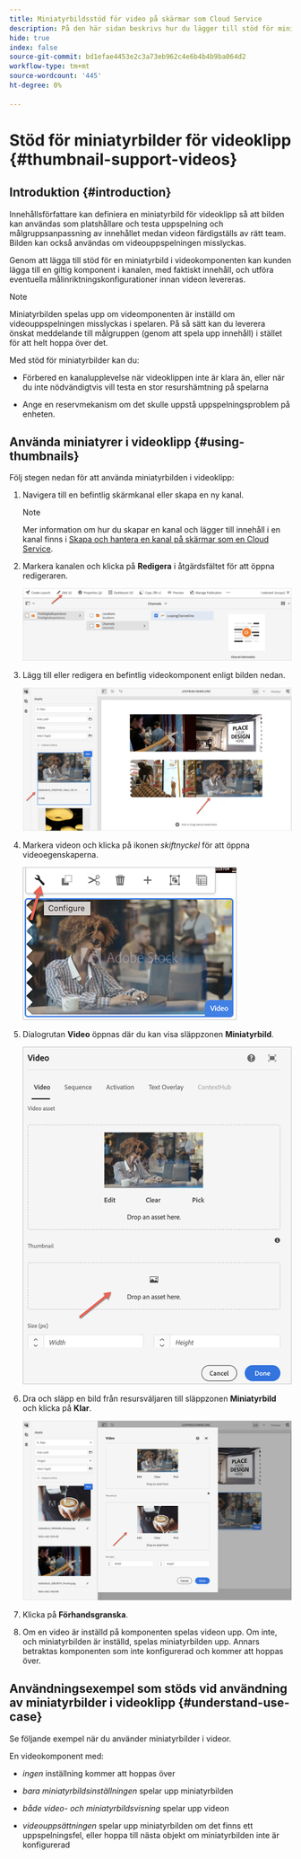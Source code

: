 ```yaml
---
title: Miniatyrbildsstöd för video på skärmar som Cloud Service
description: På den här sidan beskrivs hur du lägger till stöd för miniatyrbilder för videoklipp på skärmar som en Cloud Service.
hide: true
index: false
source-git-commit: bd1efae4453e2c3a73eb962c4e6b4b4b9ba064d2
workflow-type: tm+mt
source-wordcount: '445'
ht-degree: 0%

---
```



# Stöd för miniatyrbilder för videoklipp {#thumbnail-support-videos}

## Introduktion {#introduction}

Innehållsförfattare kan definiera en miniatyrbild för videoklipp så att bilden kan användas som platshållare och testa uppspelning och målgruppsanpassning av innehållet medan videon färdigställs av rätt team. Bilden kan också användas om videouppspelningen misslyckas.

Genom att lägga till stöd för en miniatyrbild i videokomponenten kan kunden lägga till en giltig komponent i kanalen, med faktiskt innehåll, och utföra eventuella målinriktningskonfigurationer innan videon levereras.

>[!NOTE]
>Miniatyrbilden spelas upp om videomponenten är inställd om videouppspelningen misslyckas i spelaren. På så sätt kan du leverera önskat meddelande till målgruppen (genom att spela upp innehåll) i stället för att helt hoppa över det.

Med stöd för miniatyrbilder kan du:

* Förbered en kanalupplevelse när videoklippen inte är klara än, eller när du inte nödvändigtvis vill testa en stor resurshämtning på spelarna

* Ange en reservmekanism om det skulle uppstå uppspelningsproblem på enheten.

## Använda miniatyrer i videoklipp {#using-thumbnails}

Följ stegen nedan för att använda miniatyrbilden i videoklipp:

1. Navigera till en befintlig skärmkanal eller skapa en ny kanal.

   >[!NOTE]
   >Mer information om hur du skapar en kanal och lägger till innehåll i en kanal finns i [Skapa och hantera en kanal på skärmar som en Cloud Service](https://experienceleague.adobe.com/docs/experience-manager-cloud-service/screens-as-cloud-service/create-content/creating-channels-screens-cloud.html?lang=en).

1. Markera kanalen och klicka på **Redigera** i åtgärdsfältet för att öppna redigeraren.

   ![](/help/screens-cloud/using-core-product-features/assets/thumbnail-1.png)

1. Lägg till eller redigera en befintlig videokomponent enligt bilden nedan.

   ![](/help/screens-cloud/using-core-product-features/assets/thumbnail-2.png)

1. Markera videon och klicka på ikonen *skiftnyckel* för att öppna videoegenskaperna.

   ![](/help/screens-cloud/using-core-product-features/assets/thumbnail-3.png)

1. Dialogrutan **Video** öppnas där du kan visa släppzonen **Miniatyrbild**.

   ![](/help/screens-cloud/using-core-product-features/assets/thumbnail-4.png)

1. Dra och släpp en bild från resursväljaren till släppzonen **Miniatyrbild** och klicka på **Klar**.

   ![](/help/screens-cloud/using-core-product-features/assets/thumbnail-5.png)

1. Klicka på **Förhandsgranska**.

1. Om en video är inställd på komponenten spelas videon upp. Om inte, och miniatyrbilden är inställd, spelas miniatyrbilden upp. Annars betraktas komponenten som inte konfigurerad och kommer att hoppas över.

## Användningsexempel som stöds vid användning av miniatyrbilder i videoklipp {#understand-use-case}

Se följande exempel när du använder miniatyrbilder i videor.

En videokomponent med:

* *ingen* inställning kommer att hoppas över

* *bara miniatyrbildsinställningen* spelar upp miniatyrbilden

* *både video- och miniatyrbildsvisning* spelar upp videon

* *videouppsättningen* spelar upp miniatyrbilden om det finns ett uppspelningsfel, eller hoppa till nästa objekt om miniatyrbilden inte är konfigurerad
